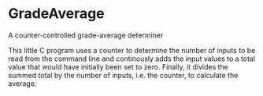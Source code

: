 # GradeAverage
A counter-controlled grade-average determiner

This little C program uses a counter to determine the number of inputs to be read from the command line and continously adds the input values to a total 
value that would have initially been set to zero. Finally, it divides the summed total by the number of inputs, i.e. the counter, to calculate the average.
